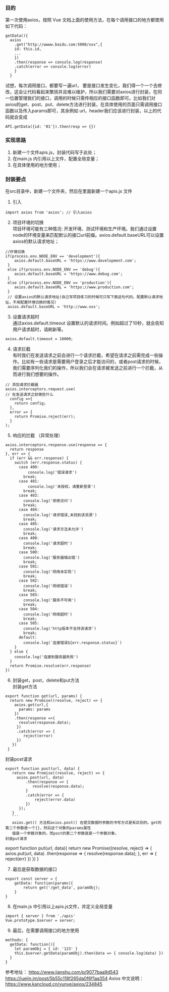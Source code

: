 ### 目的  
第一次使用axios，按照 Vue 文档上面的使用方法，在每个调用接口的地方都使用如下代码：  
```
getData(){
  axios
    .get("http://wwww.baidu.com:5000/xxx",{
    id: this.id,
    ...
    })
    .then(response => console.log(response)
    .catch(error => console.log(error)
    }
  }
  ```  
  试想，每次调用接口，都要写一遍url， 要是接口发生变化，我们得一个一个去修改，这会让代码看起来繁琐并且难以维护，所以我们需要对axios进行封装，在同一位置管理我们的接口，调用的时候只需传相应的接口函数即可。比如我们对axios的get、post、put、delete方法进行封装，在具体使用的页面只需调用接口函数以及传入params即可，其余例如 url，header我们应该进行封装，以上的代码就会变成  
  ```
  API.getData({id: '01'}).then(resp => {})
  ```
  ### 实现思路  
  1. 新建一个文件apis.js，封装代码写于此处；  
  2. 在main.js 内引用以上文件，配置全局变量；  
  3. 在具体使用的地方使用；   
  ### 封装要点  
  在src目录中，新建一个文件夹，然后在里面新建一个apis.js 文件  
  1. 引入  
  ```
  import axios from 'axios'; // 引入axios  
  ```
  2. 项目环境的切换  
  项目环境可能有三种情况: 开发环境、测试环境和生产环境。我们通过设置node的环境变量来匹配默认的接口url前缀。axios.default.baseURL可以设置axios的默认请求地址；  
  ```
  //环境切换  
  if(process.env.NODE_ENV == 'development'){
      axios.default.baseURL = 'https://www.development.com';
   }
   else if(process.env.NODE_ENV == 'debug'){
      axios.default.baseURL = 'https://www.debug.com';
   }
   else if(process.env.NODE_ENV == 'production'){
      axios.default.baseURL = 'https://www.production.com';
   }
   // 设置axios的默认请求地址(自己写项目练习的时候可只写下面这句代码，配置默认请求地址，不用配置环境切换的情况)  
   axios.default.baseURL = 'http://www.xxx';
   ```
  3. 设置请求超时  
  通过axios.default.timeout 设置默认的请求时间。例如超过了10秒，就会告知用户请求超时，请刷新等。  
  ```
  axios.default.timeout = 10000; 
  ```
  4.  请求拦截  
  有时我们在发送请求之前会进行一个请求拦截，希望在请求之前需完成一些操作。比如有一些请求是需要用户登录之后才能访问的，或者post请求的时候，我们需要序列化我们的操作，所以我们会在请求被发送之前进行一个拦截，从而进行我们想要的操作。  
  ```
  // 添加请求拦截器
  axios.interceptors.request.use(
  // 在发送请求之前做些什么
    config =>{
      return config;
    },
    error => {
      return Promise.reject(err);
    }
  );
  ```
  5. 响应的拦截 （异常处理） 
  ```
  axios.interceptors.response.use(response => {
    return response
}, err => {
    if (err && err.response) {
      switch (err.response.status) {
        case 400:
            console.log('错误请求')
          break;
        case 401:
            console.log('未授权，请重新登录')
          break;
        case 403:
          console.log('拒绝访问')
          break;
        case 404:
          console.log('请求错误,未找到该资源')
          break;
        case 405:
          console.log('请求方法未允许')
          break;
        case 408:
          console.log('请求超时')
          break;
        case 500:
          console.log('服务器端出错')
          break;
        case 501:
          console.log('网络未实现')
          break;
        case 502:
          console.log('网络错误')
          break;
        case 503:
          console.log('服务不可用')
          break;
        case 504:
          console.log('网络超时')
          break;
        case 505:
          console.log('http版本不支持该请求')
          break;
        default:
          console.log(`连接错误${err.response.status}`)
      }
    } else {
      console.log('连接到服务器失败')
    }
    return Promise.resolve(err.response)
})  
```
6. 封装get，post，delete和put方法  
封装get方法
```
export function get(url, params) {
  return new Promise((resolve, reject) => {
    axios.get(url,{
      params: params
    })
    .then(response =>{
      resolve(response.data);
     })
     .catch(error => {
        reject(error)
     })
   })
 }
 ```
 封装post请求 
 ```
 export function post(url, data) {
    return new Promise((resolve, reject) => {
      axios.post(url, data)
          .then(response => {
             resolve(response.data);
          }
          .catch(error => {
              reject(error.data)
          })
       });
    }
    ```
    axios.get() 方法和axios.post() 在提交数据时参数的书写方式是有区别的。get的第二个参数是一个{}，然后这个对象的params属性
    值是一个参数对象的。而post的第二个参数就是一个参数对象。  
 封装put请求  
 ```
 export function put(url, data){
    return new Promise((resolve, reject) => {
      axios.put(url, data)
        .then(response => {
            resolve(response.data);
         }, err => {
            reject(err)
         })
     })
   }
   
  7. 最后是获取数据的接口  
  ``` 
  export const server = {
      getData: function(params){
          return get('/get_data', paramObj);
      }
  }
  ```
  8. 在main.js 中引用以上apis.js文件，并定义全局变量  
  ```
  import { server } from './apis'
  Vue.prototype.$server = server;
  ```
  9. 最后，在需要调用接口的地方使用  
  ```
  methods: {
    getData: function(){
      let paramObj = { id: '123' }
      this.$server.getData(paramObj).then(data => { console.log(data) })
    }
  }
  ```
  参考地址： https://www.jianshu.com/p/9077baa9d543  
  https://juejin.im/post/5b55c118f265da0f6f1aa354
  Axios 中文说明： https://www.kancloud.cn/yunye/axios/234845
  
  
  
  
  
  
  
